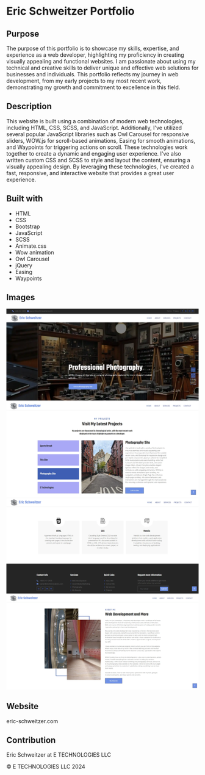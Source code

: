 # Eric Schweitzer Portfolio

## Purpose

The purpose of this portfolio is to showcase my skills, expertise, and experience as a web developer, highlighting my proficiency in creating visually appealing and functional websites. I am passionate about using my technical and creative skills to deliver unique and effective web solutions for businesses and individuals. This portfolio reflects my journey in web development, from my early projects to my most recent work, demonstrating my growth and commitment to excellence in this field.

## Description

This website is built using a combination of modern web technologies, including HTML, CSS, SCSS, and JavaScript. Additionally, I've utilized several popular JavaScript libraries such as Owl Carousel for responsive sliders, WOW.js for scroll-based animations, Easing for smooth animations, and Waypoints for triggering actions on scroll. These technologies work together to create a dynamic and engaging user experience. I've also written custom CSS and SCSS to style and layout the content, ensuring a visually appealing design. By leveraging these technologies, I've created a fast, responsive, and interactive website that provides a great user experience.

## Built with

* HTML
* CSS
* Bootstrap
* JavaScript
* SCSS
* Animate.css
* Wow animation
* Owl Carousel
* jQuery
* Easing
* Waypoints


## Images

![](/img/Screenshot%202024-08-02%20122550.webp)
![](/img/Screenshot%202024-08-02%20122658.webp)
![](/img/Screenshot%202024-08-02%20122730.webp)
![](/img/Screenshot%202024-08-02%20122802.webp)



## Website
eric-schweitzer.com

## Contribution
Eric Schweitzer at E TECHNOLOGIES LLC

&copy; E TECHNOLOGIES LLC 2024




<!-- NEED TO DO -->



<!-- put header and footer in every page from index.html make sure it works 1st -->

<!--  read lecense txt... im not selling it so it should be fine and im going to change all of it $19 to delete bottom created by link in html -->

<!-- delete larger images -->

<!-- email runs too long on small screen on contact page -->

<!-- delete all the shit the site is not using test comment out before deleting it  -->

<!-- images on right block text on small screen -->

<!-- fill out alts on images Done make sure to check again*********************************-->

<!-- contact page done make sure form works after paid -->

<!-- resize images -->
<!-- sqoosh, tinypng, resizepixel,(there are more ) all work with webp to shrink images. ill need to know what size to make them -->


<!-- THINGS DONE AND NEED TO REMEMBER -->

<!-- tempusdominus is commented out  -->
<!-- dont comment out libraries, when I did it took out key components -->
<!-- changing index.html footer and header need to copy and paste to pages I use -->
<!-- old color B78D65 changing to #7091E6 in bootstrap.min.css  -->
<!-- changed root colors in scc and added secondary color -->
<!-- Waypoints allows developers to trigger a function when a user scrolls to an element. For example, a developer can use waypoints to start an animation before a section scrolls fully into view. Waypoints are available for multiple DOM libraries, including jQuery 1.8+, Zepto 1.1+, and IE 9+. -->

<!-- WOW ANIMATION  -->

<!-- data-wow-duration: Change the animation duration
data-wow-delay: Delay before the animation starts
data-wow-offset: Distance to start the animation (related to the browser bottom)
data-wow-iteration: Number of times the animation is repeated -->

<!-- Fade: wow fade
Slide: wow slide
Bounce: wow bounce
Rotate: wow rotate
Zoom: wow zoom
Flip: wow flip
Swing: wow swing
Pulse: wow pulse
RubberBand: wow rubberBand
Shake: wow shake
Tada: wow tada
Wobble: wow wobble
Jello: wow jello
BounceIn: wow bounceIn
BounceOut: wow bounceOut -->


